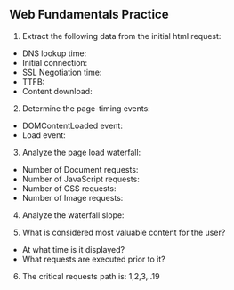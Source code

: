 ## Web Fundamentals Practice

1. Extract the following data from the initial html request:
 - DNS lookup time: 
 - Initial connection:
 - SSL Negotiation time:
 - TTFB:
 - Content download:

2. Determine the page-timing events:
 - DOMContentLoaded event:
 - Load event:

3. Analyze the page load waterfall:
 - Number of Document requests:
 - Number of JavaScript requests:
 - Number of CSS requests:
 - Number of Image requests:

4. Analyze the waterfall slope: 

5. What is considered most valuable content for the user?
 - At what time is it displayed?
 - What requests are executed prior to it? 

6. The critical requests path is: 1,2,3,..19
